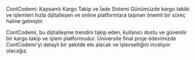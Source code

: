 ContCodemi: Kapsamlı Kargo Takip ve İade Sistemi Günümüzde kargo takibi ve işlemleri hızla dijitalleşen ve online platformlara taşınan önemli bir süreç haline gelmiştir.

ContCodemi, bu dijitalleşme trendini takip eden, kullanıcı dostu ve güvenilir bir kargo takip ve işlem platformudur. Üniversite final proje ödevimizde ContCodemi'yi detaylı bir şekilde ele alacak ve işlevselliğini inceliyor olacağız.
